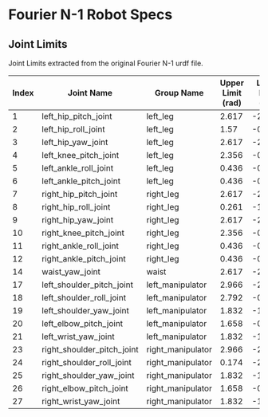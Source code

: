 # Fourier N-1 Robot Specs

## Joint Limits

Joint Limits extracted from the original Fourier N-1 urdf file.

| Index | Joint Name                 | Group Name        | Upper Limit (rad) | Lower Limit (rad) | Velocity Limit (rad/s) | Torque Limit (Nm) |
|-------|----------------------------|-------------------|-------------------|-------------------|------------------------|-------------------|
|     1 | left_hip_pitch_joint       | left_leg          | 2.617             | -2.617            | 16.2                   | 90                |
|     2 | left_hip_roll_joint        | left_leg          | 1.57              | -0.261            | 14.738                 | 54                |
|     3 | left_hip_yaw_joint         | left_leg          | 2.617             | -2.617            | 14.738                 | 54                |
|     4 | left_knee_pitch_joint      | left_leg          | 2.356             | -0.0872           | 16.2                   | 90                |
|     5 | left_ankle_roll_joint      | left_leg          | 0.436             | -0.436            | 16.747                 | 30                |
|     6 | left_ankle_pitch_joint     | left_leg          | 0.436             | -0.436            | 16.747                 | 30                |
|     7 | right_hip_pitch_joint      | right_leg         | 2.617             | -2.617            | 16.2                   | 90                |
|     8 | right_hip_roll_joint       | right_leg         | 0.261             | -1.57             | 14.738                 | 54                |
|     9 | right_hip_yaw_joint        | right_leg         | 2.617             | -2.617            | 14.738                 | 54                |
|    10 | right_knee_pitch_joint     | right_leg         | 2.356             | -0.0872           | 16.2                   | 90                |
|    11 | right_ankle_roll_joint     | right_leg         | 0.436             | -0.436            | 16.747                 | 30                |
|    12 | right_ankle_pitch_joint    | right_leg         | 0.436             | -0.436            | 16.747                 | 30                |
|    14 | waist_yaw_joint            | waist             | 2.617             | -2.617            | 14.738                 | 54                |
|    17 | left_shoulder_pitch_joint  | left_manipulator  | 2.966             | -2.966            | 14.738                 | 54                |
|    18 | left_shoulder_roll_joint   | left_manipulator  | 2.792             | -0.174            | 16.747                 | 30                |
|    19 | left_shoulder_yaw_joint    | left_manipulator  | 1.832             | -1.832            | 16.747                 | 30                |
|    20 | left_elbow_pitch_joint     | left_manipulator  | 1.658             | -0.349            | 16.747                 | 30                |
|    21 | left_wrist_yaw_joint       | left_manipulator  | 1.832             | -1.832            | 16.747                 | 30                |
|    23 | right_shoulder_pitch_joint | right_manipulator | 2.966             | -2.966            | 14.738                 | 54                |
|    24 | right_shoulder_roll_joint  | right_manipulator | 0.174             | -2.792            | 16.747                 | 30                |
|    25 | right_shoulder_yaw_joint   | right_manipulator | 1.832             | -1.832            | 16.747                 | 30                |
|    26 | right_elbow_pitch_joint    | right_manipulator | 1.658             | -0.349            | 16.747                 | 30                |
|    27 | right_wrist_yaw_joint      | right_manipulator | 1.832             | -1.832            | 16.747                 | 30                |
